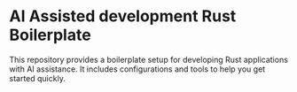 # AI Assisted development Rust Boilerplate

This repository provides a boilerplate setup for developing Rust applications with AI assistance. It includes configurations and tools to help you get started quickly.
